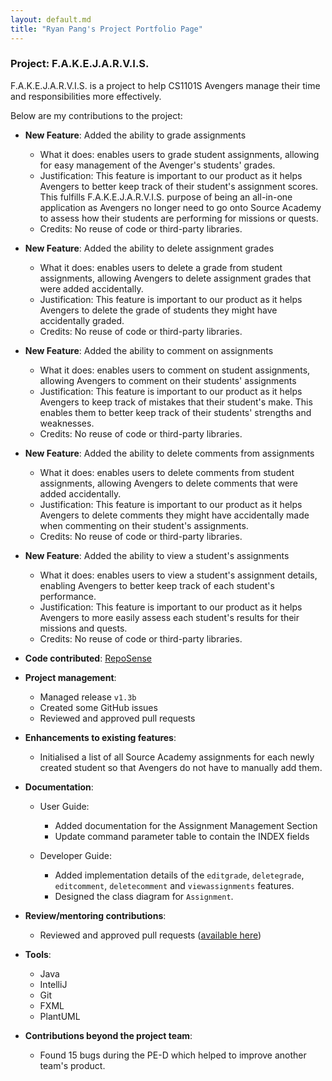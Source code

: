```yaml
---
layout: default.md
title: "Ryan Pang's Project Portfolio Page"
---
```

### Project: F.A.K.E.J.A.R.V.I.S.

F.A.K.E.J.A.R.V.I.S. is a project to help CS1101S Avengers manage their time and responsibilities more effectively.

Below are my contributions to the project:

* **New Feature**: Added the ability to grade assignments
  * What it does: enables users to grade student assignments, allowing for easy management of the Avenger's students' grades.
  * Justification: This feature is important to our product as it helps Avengers to better keep track of their student's assignment scores. This fulfills F.A.K.E.J.A.R.V.I.S. purpose of being an all-in-one application as Avengers no longer need to go onto Source Academy to assess how their students are performing for missions or quests.
  * Credits: No reuse of code or third-party libraries.


* **New Feature**: Added the ability to delete assignment grades
  * What it does: enables users to delete a grade from student assignments, allowing Avengers to delete assignment grades that were added accidentally.
  * Justification: This feature is important to our product as it helps Avengers to delete the grade of students they might have accidentally graded.
  * Credits: No reuse of code or third-party libraries.


* **New Feature**: Added the ability to comment on assignments
  * What it does: enables users to comment on student assignments, allowing Avengers to comment on their students' assignments
  * Justification: This feature is important to our product as it helps Avengers to keep track of mistakes that their student's make. This enables them to better keep track of their students' strengths and weaknesses.
  * Credits: No reuse of code or third-party libraries.


* **New Feature**: Added the ability to delete comments from assignments
  * What it does: enables users to delete comments from student assignments, allowing Avengers to delete comments that were added accidentally.
  * Justification: This feature is important to our product as it helps Avengers to delete comments they might have accidentally made when commenting on their student's assignments.
  * Credits: No reuse of code or third-party libraries.


* **New Feature**: Added the ability to view a student's assignments
  * What it does: enables users to view a student's assignment details, enabling Avengers to better keep track of each student's performance.
  * Justification: This feature is important to our product as it helps Avengers to more easily assess each student's results for their missions and quests.
  * Credits: No reuse of code or third-party libraries.

* **Code contributed**: [RepoSense](https://nus-cs2103-ay2324s1.github.io/tp-dashboard/?search=Originalidk&breakdown=true)

* **Project management**:
  * Managed release `v1.3b`
  * Created some GitHub issues
  * Reviewed and approved pull requests


* **Enhancements to existing features**:
  * Initialised a list of all Source Academy assignments for each newly created student so that Avengers do not have to manually add them.


* **Documentation**:
  * User Guide:
    * Added documentation for the Assignment Management Section
    * Update command parameter table to contain the INDEX fields

  * Developer Guide:
    * Added implementation details of the `editgrade`, `deletegrade`, `editcomment`, `deletecomment` and `viewassignments` features.
    * Designed the class diagram for `Assignment`.


* **Review/mentoring contributions**:
  * Reviewed and approved pull requests ([available here](https://github.com/AY2324S1-CS2103T-T15-1/tp/pulls?q=is%3Apr+reviewed-by%3AOriginalidk))

* **Tools**:
  * Java
  * IntelliJ
  * Git
  * FXML
  * PlantUML

* **Contributions beyond the project team**:
  * Found 15 bugs during the PE-D which helped to improve another team's product.

